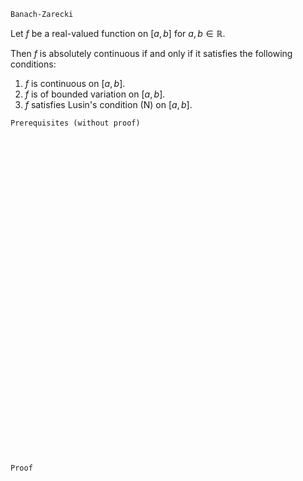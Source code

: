 ```
Banach-Zarecki
```

Let $f$ be a real-valued function on $[a, b]$ for $a,b\in\mathbb{R}$.

Then $f$ is absolutely continuous if and only if it satisfies the following conditions:

1. $f$ is continuous on $[a, b]$.
2. $f$ is of bounded variation on $[a, b]$.
3. $f$ satisfies Lusin's condition (N) on $[a, b]$.

```
Prerequisites (without proof)
```


<br>
<br>
<br>
<br>
<br>
<br>
<br>
<br>
<br>
<br>
<br>
<br>
<br>
<br>
<br>
<br>
<br>
<br>
<br>
<br>
<br>
<br>
<br>
<br>
<br>
<br>
<br>
<br>
<br>
<br>


```
Proof
```
